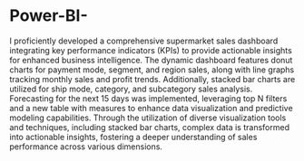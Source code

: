 # Power-BI- 
I proficiently developed a comprehensive supermarket sales dashboard integrating key performance indicators (KPIs) to provide actionable insights for enhanced business intelligence. The dynamic dashboard features donut charts for payment mode, segment, and region sales, along with line graphs tracking monthly sales and profit trends. Additionally, stacked bar charts are utilized for ship mode, category, and subcategory sales analysis. Forecasting for the next 15 days was implemented, leveraging top N filters and a new table with measures to enhance data visualization and predictive modeling capabilities. Through the utilization of diverse visualization tools and techniques, including stacked bar charts, complex data is transformed into actionable insights, fostering a deeper understanding of sales performance across various dimensions.

